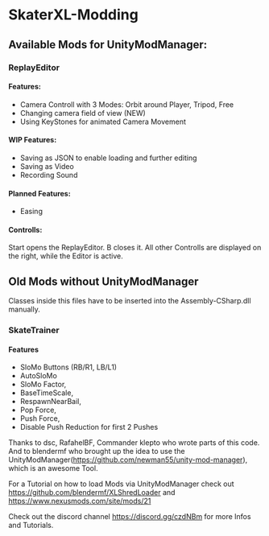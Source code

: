 # SkaterXL-Modding

## Available Mods for UnityModManager:

### ReplayEditor
#### Features:
- Camera Controll with 3 Modes: Orbit around Player, Tripod, Free
- Changing camera field of view (NEW)
- Using KeyStones for animated Camera Movement
#### WIP Features:
- Saving as JSON to enable loading and further editing
- Saving as Video
- Recording Sound
#### Planned Features:
- Easing
#### Controlls:
Start opens the ReplayEditor. B closes it.
All other Controlls are displayed on the right, while the Editor is active.

## Old Mods without UnityModManager
Classes inside this files have to be inserted into the Assembly-CSharp.dll manually.
### SkateTrainer
#### Features
- SloMo Buttons (RB/R1, LB/L1)
- AutoSloMo
- SloMo Factor,
- BaseTimeScale,
- RespawnNearBail,
- Pop Force,
- Push Force,
- Disable Push Reduction for first 2 Pushes


Thanks to dsc, RafahelBF, Commander klepto who wrote parts of this code.
And to blendermf who brought up the idea to use the UnityModManager(https://github.com/newman55/unity-mod-manager), which is an awesome Tool.

For a Tutorial on how to load Mods via UnityModManager check out https://github.com/blendermf/XLShredLoader and https://www.nexusmods.com/site/mods/21

Check out the discord channel https://discord.gg/czdNBm for more Infos and Tutorials.

